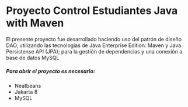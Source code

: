 # Proyecto Control Estudiantes Java with Maven

El presente proyecto fue desarrollado haciendo uso del patrón de diseño DAO, utilizando las tecnologías de Java Enterprise Edition: Maven y Java Persistense API (JPA); para la gestión de dependencias y una conexión a base de datos MySQL

##### Para abrir el proyecto es necesario:
- Neatbeans
- Jakarta 8
- MySQL